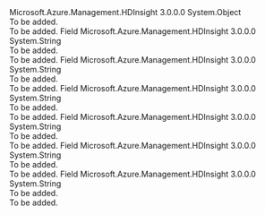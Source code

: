 <Type Name="Constants+MetastoreConfigurations+OozieEnv" FullName="Microsoft.Azure.Management.HDInsight.Models.Constants+MetastoreConfigurations+OozieEnv">
  <TypeSignature Language="C#" Value="public static class Constants.MetastoreConfigurations.OozieEnv" />
  <TypeSignature Language="ILAsm" Value=".class nested public auto ansi abstract sealed beforefieldinit Constants/MetastoreConfigurations/OozieEnv extends System.Object" />
  <TypeSignature Language="DocId" Value="T:Microsoft.Azure.Management.HDInsight.Models.Constants.MetastoreConfigurations.OozieEnv" />
  <TypeSignature Language="VB.NET" Value="Public Class Constants.MetastoreConfigurations.OozieEnv" />
  <TypeSignature Language="F#" Value="type Constants.MetastoreConfigurations.OozieEnv = class" />
  <AssemblyInfo>
    <AssemblyName>Microsoft.Azure.Management.HDInsight</AssemblyName>
    <AssemblyVersion>3.0.0.0</AssemblyVersion>
  </AssemblyInfo>
  <Base>
    <BaseTypeName>System.Object</BaseTypeName>
  </Base>
  <Interfaces />
  <Docs>
    <summary>To be added.</summary>
    <remarks>To be added.</remarks>
  </Docs>
  <Members>
    <Member MemberName="DatabaseKey">
      <MemberSignature Language="C#" Value="public const string DatabaseKey;" />
      <MemberSignature Language="ILAsm" Value=".field public static literal string DatabaseKey" />
      <MemberSignature Language="DocId" Value="F:Microsoft.Azure.Management.HDInsight.Models.Constants.MetastoreConfigurations.OozieEnv.DatabaseKey" />
      <MemberSignature Language="VB.NET" Value="Public Const DatabaseKey As String " />
      <MemberSignature Language="F#" Value="val mutable DatabaseKey : string" Usage="Microsoft.Azure.Management.HDInsight.Models.Constants.MetastoreConfigurations.OozieEnv.DatabaseKey" />
      <MemberType>Field</MemberType>
      <AssemblyInfo>
        <AssemblyName>Microsoft.Azure.Management.HDInsight</AssemblyName>
        <AssemblyVersion>3.0.0.0</AssemblyVersion>
      </AssemblyInfo>
      <ReturnValue>
        <ReturnType>System.String</ReturnType>
      </ReturnValue>
      <Docs>
        <summary>To be added.</summary>
        <remarks>To be added.</remarks>
      </Docs>
    </Member>
    <Member MemberName="DatabaseNameKey">
      <MemberSignature Language="C#" Value="public const string DatabaseNameKey;" />
      <MemberSignature Language="ILAsm" Value=".field public static literal string DatabaseNameKey" />
      <MemberSignature Language="DocId" Value="F:Microsoft.Azure.Management.HDInsight.Models.Constants.MetastoreConfigurations.OozieEnv.DatabaseNameKey" />
      <MemberSignature Language="VB.NET" Value="Public Const DatabaseNameKey As String " />
      <MemberSignature Language="F#" Value="val mutable DatabaseNameKey : string" Usage="Microsoft.Azure.Management.HDInsight.Models.Constants.MetastoreConfigurations.OozieEnv.DatabaseNameKey" />
      <MemberType>Field</MemberType>
      <AssemblyInfo>
        <AssemblyName>Microsoft.Azure.Management.HDInsight</AssemblyName>
        <AssemblyVersion>3.0.0.0</AssemblyVersion>
      </AssemblyInfo>
      <ReturnValue>
        <ReturnType>System.String</ReturnType>
      </ReturnValue>
      <Docs>
        <summary>To be added.</summary>
        <remarks>To be added.</remarks>
      </Docs>
    </Member>
    <Member MemberName="DatabaseTypeKey">
      <MemberSignature Language="C#" Value="public const string DatabaseTypeKey;" />
      <MemberSignature Language="ILAsm" Value=".field public static literal string DatabaseTypeKey" />
      <MemberSignature Language="DocId" Value="F:Microsoft.Azure.Management.HDInsight.Models.Constants.MetastoreConfigurations.OozieEnv.DatabaseTypeKey" />
      <MemberSignature Language="VB.NET" Value="Public Const DatabaseTypeKey As String " />
      <MemberSignature Language="F#" Value="val mutable DatabaseTypeKey : string" Usage="Microsoft.Azure.Management.HDInsight.Models.Constants.MetastoreConfigurations.OozieEnv.DatabaseTypeKey" />
      <MemberType>Field</MemberType>
      <AssemblyInfo>
        <AssemblyName>Microsoft.Azure.Management.HDInsight</AssemblyName>
        <AssemblyVersion>3.0.0.0</AssemblyVersion>
      </AssemblyInfo>
      <ReturnValue>
        <ReturnType>System.String</ReturnType>
      </ReturnValue>
      <Docs>
        <summary>To be added.</summary>
        <remarks>To be added.</remarks>
      </Docs>
    </Member>
    <Member MemberName="ExistingDatabaseKey">
      <MemberSignature Language="C#" Value="public const string ExistingDatabaseKey;" />
      <MemberSignature Language="ILAsm" Value=".field public static literal string ExistingDatabaseKey" />
      <MemberSignature Language="DocId" Value="F:Microsoft.Azure.Management.HDInsight.Models.Constants.MetastoreConfigurations.OozieEnv.ExistingDatabaseKey" />
      <MemberSignature Language="VB.NET" Value="Public Const ExistingDatabaseKey As String " />
      <MemberSignature Language="F#" Value="val mutable ExistingDatabaseKey : string" Usage="Microsoft.Azure.Management.HDInsight.Models.Constants.MetastoreConfigurations.OozieEnv.ExistingDatabaseKey" />
      <MemberType>Field</MemberType>
      <AssemblyInfo>
        <AssemblyName>Microsoft.Azure.Management.HDInsight</AssemblyName>
        <AssemblyVersion>3.0.0.0</AssemblyVersion>
      </AssemblyInfo>
      <ReturnValue>
        <ReturnType>System.String</ReturnType>
      </ReturnValue>
      <Docs>
        <summary>To be added.</summary>
        <remarks>To be added.</remarks>
      </Docs>
    </Member>
    <Member MemberName="ExistingHostKey">
      <MemberSignature Language="C#" Value="public const string ExistingHostKey;" />
      <MemberSignature Language="ILAsm" Value=".field public static literal string ExistingHostKey" />
      <MemberSignature Language="DocId" Value="F:Microsoft.Azure.Management.HDInsight.Models.Constants.MetastoreConfigurations.OozieEnv.ExistingHostKey" />
      <MemberSignature Language="VB.NET" Value="Public Const ExistingHostKey As String " />
      <MemberSignature Language="F#" Value="val mutable ExistingHostKey : string" Usage="Microsoft.Azure.Management.HDInsight.Models.Constants.MetastoreConfigurations.OozieEnv.ExistingHostKey" />
      <MemberType>Field</MemberType>
      <AssemblyInfo>
        <AssemblyName>Microsoft.Azure.Management.HDInsight</AssemblyName>
        <AssemblyVersion>3.0.0.0</AssemblyVersion>
      </AssemblyInfo>
      <ReturnValue>
        <ReturnType>System.String</ReturnType>
      </ReturnValue>
      <Docs>
        <summary>To be added.</summary>
        <remarks>To be added.</remarks>
      </Docs>
    </Member>
    <Member MemberName="HostNameKey">
      <MemberSignature Language="C#" Value="public const string HostNameKey;" />
      <MemberSignature Language="ILAsm" Value=".field public static literal string HostNameKey" />
      <MemberSignature Language="DocId" Value="F:Microsoft.Azure.Management.HDInsight.Models.Constants.MetastoreConfigurations.OozieEnv.HostNameKey" />
      <MemberSignature Language="VB.NET" Value="Public Const HostNameKey As String " />
      <MemberSignature Language="F#" Value="val mutable HostNameKey : string" Usage="Microsoft.Azure.Management.HDInsight.Models.Constants.MetastoreConfigurations.OozieEnv.HostNameKey" />
      <MemberType>Field</MemberType>
      <AssemblyInfo>
        <AssemblyName>Microsoft.Azure.Management.HDInsight</AssemblyName>
        <AssemblyVersion>3.0.0.0</AssemblyVersion>
      </AssemblyInfo>
      <ReturnValue>
        <ReturnType>System.String</ReturnType>
      </ReturnValue>
      <Docs>
        <summary>To be added.</summary>
        <remarks>To be added.</remarks>
      </Docs>
    </Member>
  </Members>
</Type>
